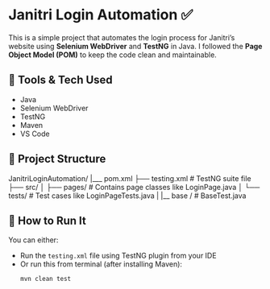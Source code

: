 # Janitri Login Automation ✅

This is a simple project that automates the login process for Janitri’s website using **Selenium WebDriver** and **TestNG** in Java. I followed the **Page Object Model (POM)** to keep the code clean and maintainable.

## 🔧 Tools & Tech Used
- Java
- Selenium WebDriver
- TestNG
- Maven
- VS Code
## 📁 Project Structure
JanitriLoginAutomation/
|___ pom.xml
├── testing.xml # TestNG suite file
├── src/
│ ├── pages/ # Contains page classes like LoginPage.java
│ └── tests/ # Test cases like LoginPageTests.java
| |__ base / # BaseTest.java
 ## 🚀 How to Run It
You can either:
- Run the `testing.xml` file using TestNG plugin from your IDE
- Or run this from terminal (after installing Maven):
  ```bash
  mvn clean test
